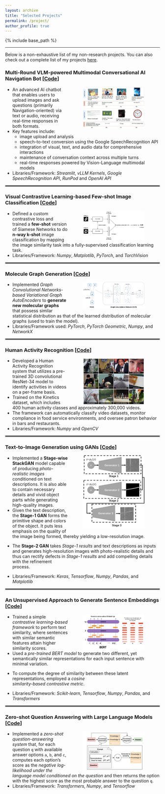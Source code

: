 ```yaml
---
layout: archive
title: "Selected Projects"
permalink: /project/
author_profile: true
---
```


{% include base_path %}

---

Below is a non-exhaustive list of my non-research projects. You can also check out a complete list of my projects [here](https://github.com/fork123aniket?tab=repositories).

### Multi-Round VLM-powered Multimodal Conversational AI Navigation Bot   [[Code](https://github.com/fork123aniket/Multi-Round-VLM-powered-Multimodal-Conversational-AI-Navigation-Bot)]

<img align="right" src="../files/multimodal.jpg" width=200px hspace="50">

- An advanced AI chatbot that enables users to upload images and ask questions (primarily Navigation-oriented) via text or audio, receiving real-time responses in both formats.
- Key features include:
  - image upload and analysis
  - speech-to-text conversion using the Google SpeechRecognition API
  - integration of visual, text, and audio data for comprehensive interactions
  - maintenance of conversation context across multiple turns
  - real-time responses powered by Vision-Language multimodal models
- Libraries/Framework: *Streamlit*, *vLLM Kernels*, *Google SpeechRecognition API*, *RunPod* and *OpenAI API*

<hr style="border:2px solid gray">

### Visual Contrastive Learning-based Few-shot Image Classification   [[Code](https://github.com/fork123aniket/Visual-Contrastive-Learning-for-Few-shot-Image-Classification)]

<img align="right" src="../files/siamesenetworks.png" width=200px hspace="50">

- Defined a custom contrastive loss and trained a **few-shot** version of Siamese Networks to do **n-way k-shot**
image classification by mapping the image similarity task into a fully-supervised classification learning task.
- Libraries/Framework: *Numpy*, *Matplotlib*, *PyTorch*, and *TorchVision*

<hr style="border:2px solid gray">

### Molecule Graph Generation   [[Code](https://github.com/fork123aniket/Molecule-Graph-Generation)]

<img align="right" src="../files/vgae.png" width=200px hspace="50">

- Implemented *Graph Convolutional Networks-based Variational Graph AutoEncoders* to **generate new molecular graphs** that possess similar statistical distribution as that of the learned distribution of molecular graphs (used
to train the model).
- Libraries/Framework used: *PyTorch*, *PyTorch Geometric*, *Numpy*, and *NetworkX*

<hr style="border:2px solid gray">

### Human Activity Recognition   [[Code](https://github.com/fork123aniket/Human-Activity-Recognition)]

<img align="right" src="../files/img.jpg" width=200px hspace="50">

- Developed a Human Activity Recognition system that utilizes a pre-trained 3D convolutional ResNet-34 model to identify activities in videos on a per-frame basis.
- Trained on the Kinetics dataset, which includes 400 human activity classes and approximately 300,000 videos.
- The framework can automatically classify video datasets, monitor compliance in food service environments, and oversee patron behavior in bars and restaurants.
- Libraries/Framework: *Numpy* and *OpenCV*

<hr style="border:2px solid gray">

### Text-to-Image Generation using GANs   [[Code](https://github.com/fork123aniket/Text-to-Image-Synthesis-using-StackGANs)]

<img align="right" src="../files/stagegan.png" width=200px hspace="50">

- Implemented a **Stage-wise StackGAN** model capable of producing *photo-realistic images* conditioned on text
descriptions. It is also able to contain necessary details and vivid object parts while generating high-quality
images.
- Given the text description, the **Stage-1 GAN** forms the primitive shape and colors of the object. It puts less
emphasis on the quality of the image being formed, thereby yielding a low-resolution image.
- <p>The <b>Stage-2 GAN</b> takes <i>Stage-1 results</i> and text descriptions as inputs and generates high-resolution images with photo-realistic details and thus can rectify defects in <i>Stage-1 results</i> and add compelling details with the refinement<br> process.</p>
- Libraries/Framework: *Keras*, *Tensorflow*, *Numpy*, *Pandas*, and *Matplotlib*

<hr style="border:2px solid gray">

### An Unsupervised Approach to Generate Sentence Embeddings   [[Code](https://github.com/fork123aniket/Contrastive-Learning-for-Sentence-Embeddings)]

<img align="right" src="../files/bert.jpg" width=200px hspace="50">

- Trained a simple *contrastive learning-based framework* to perform text similarity, where sentences with
similar semantic features attain higher similarity scores.
- Used a *pre-trained BERT model* to generate two different, yet semantically similar representations for each
input sentence with minimal variation.
- <p>To compute the degree of similarity between these latent representations, employed a <i>cosine<br>
  similarity-based contrastive metric</i>.</p>
- Libraries/Framework: *Scikit-learn*, *Tensorflow*, *Numpy*, *Pandas*, and *Transformers*

<hr style="border:2px solid gray">

### Zero-shot Question Answering with Large Language Models   [[Code](https://github.com/fork123aniket/Zero-Shot-Question-Answering)]

<img align="right" src="../files/zeroshot.jpg" width=200px hspace="50">

- Implemented a *zero-shot question-answering system* that, for each question `q` with available answer options
`a`, `b`, and `c`, computes each option’s score as the *negative log-likelihood under the language model conditioned on the question* and then returns the option with the highest score as the most probable answer
to the question `q`.
- Libraries/Framework: *Transformers*, *Numpy*, and *Tensorflow*
